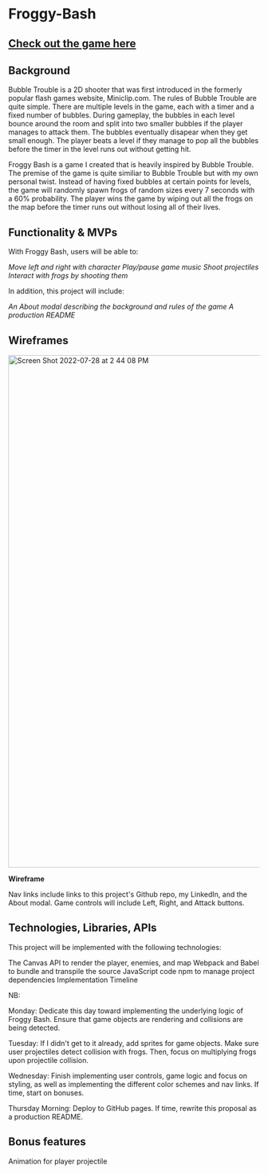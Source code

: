 # Froggy-Bash
## [Check out the game here](https://shenshuu.github.io/Froggy-Bash/)

## **Background**
Bubble Trouble is a 2D shooter that was first introduced in the formerly popular flash games website, Miniclip.com. 
The rules of Bubble Trouble are quite simple. There are multiple levels in the game, each with a timer and a fixed number
of bubbles. During gameplay, the bubbles in each level bounce around the room and split into two smaller bubbles if 
the player manages to attack them. The bubbles eventually disapear when they get small enough. The player beats a level if 
they manage to pop all the bubbles before the timer in the level runs out without getting hit. 


Froggy Bash is a game I created that is heavily inspired by Bubble Trouble. The premise of the game is quite similiar to 
Bubble Trouble but with my own personal twist. Instead of having fixed bubbles at certain points for levels, the game 
will randomly spawn frogs of random sizes every 7 seconds with a 60% probability. The player wins the game by wiping 
out all the frogs on the map before the timer runs out without losing all of their lives. 


## **Functionality & MVPs**
With Froggy Bash, users will be able to:

*Move left and right with character*
*Play/pause game music*
*Shoot projectiles*
*Interact with frogs by shooting them*

In addition, this project will include:

*An About modal describing the background and rules of the game*
*A production README*

## **Wireframes**
<img width="1025" alt="Screen Shot 2022-07-28 at 2 44 08 PM" src="https://user-images.githubusercontent.com/101607500/181614529-c344f6c4-ad7d-45d1-8d3d-0e8dccb51387.png">

**Wireframe**

Nav links include links to this project's Github repo, my LinkedIn, and the About modal.
Game controls will include Left, Right, and Attack buttons.

## **Technologies, Libraries, APIs**
This project will be implemented with the following technologies:

The Canvas API to render the player, enemies, and map 
Webpack and Babel to bundle and transpile the source JavaScript code
npm to manage project dependencies
Implementation Timeline

NB:

Monday: Dedicate this day toward implementing the underlying logic of Froggy Bash. Ensure that game objects are rendering and collisions are being detected. 

Tuesday: If I didn't get to it already, add sprites for game objects. Make sure user projectiles detect collision with frogs. Then, focus on multiplying frogs upon projectile collision.

Wednesday: Finish implementing user controls, game logic and focus on styling, as well as implementing the different color schemes and nav links. If time, start on bonuses.

Thursday Morning: Deploy to GitHub pages. If time, rewrite this proposal as a production README.

## **Bonus features**
Animation for player projectile 
